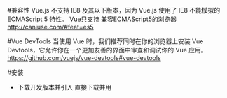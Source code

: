 #兼容性
  Vue.js 不支持 IE8 及其以下版本，因为 Vue.js 使用了 IE8 不能模拟的 ECMAScript 5 特性。
  Vue只支持 兼容ECMAScript5的浏览器 http://caniuse.com/#feat=es5

#Vue DevTools
当使用 Vue 时，我们推荐同时在你的浏览器上安装 Vue Devtools，它允许你在一个更加友善的界面中审查和调试你的 Vue 应用。
  https://github.com/vuejs/vue-devtools#vue-devtools

#安装
- 下载开发版本并引入
  直接下载并用 <script> 标签引入，Vue 会被注册为一个全局变量。重要提示：在开发时请用开发版本，遇到常见错误它会给出友好的警告。
- npm 安装: `npm install vue`
- vue-cli:
  Vue.js 提供一个官方命令行工具，可用于快速搭建大型单页应用。该工具提供开箱即用的构建工具配置，带来现代化的前端开发流程。只需几分钟即可创建并启动一个带热重载、保存时静态检查以及可用于生产环境的构建配置的项目：
  全局安装 vue-cli
  `npm i -g vue-cli`
  创建一个基于 webpack 模板的新项目
  `vue init webpack demo`
  切的到项目目录
  `cd demo`
  安装依赖
  `npm i  或者 yarn`
  运行开发环境
  `npm run dev`
  觉得网速慢可以使用国内的镜像：http://riny.net/2014/cnpm/

nodejs
webpack
es6
javascript

#开发工具
- nodejs   到官网网站上面下载并安装
- IDE + vue插件 搜索vue对应的插件安装一下，写起来方便
- yarn     nodejs的包管理工具，默认npm就行，觉得慢可以使用淘宝的镜像cnpm, 还想提升速度可以使用yarn(facebook出品)

https://github.com/vuejs-templates
https://github.com/vuejs/awesome-vue

学习顺序：
安装 -- 声明式渲染 -- 组件系统 -- 客户端路由vue-router  -- 状态管理vuex -- ajax数据请求axios, VueAxios -- 构建系统vue-cli -- 服务器端渲染Nuxt.js
